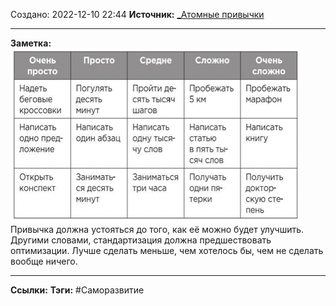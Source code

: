 Создано: 2022-12-10 22:44
**Источник:** [_Атомные привычки](_Атомные%20привычки.md)
***
**Заметка:**  
![](_attachments/1e5cb3dd783b53abe00222c3ebed4b59.png)
Привычка должна устояться до того, как её можно будет улучшить. Другими словами, стандартизация должна предшествовать оптимизации. Лучше сделать меньше, чем хотелось бы, чем не сделать вообще ничего.
***
**Ссылки:** 
**Тэги:** #Саморазвитие 

